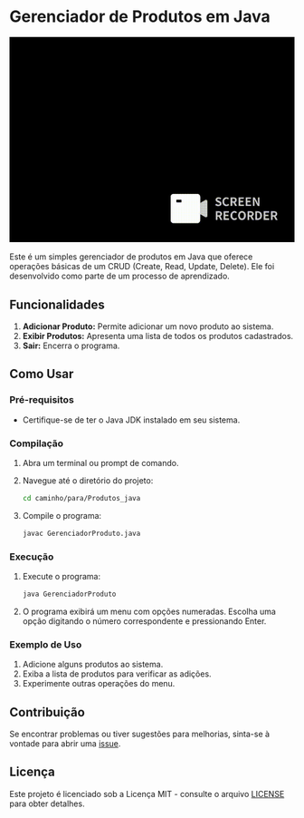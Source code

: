 # Gerenciador de Produtos em Java



![Gid Produtos](./PRODUTOS.gif)






Este é um simples gerenciador de produtos em Java que oferece operações básicas de um CRUD (Create, Read, Update, Delete). Ele foi desenvolvido como parte de um processo de aprendizado.

## Funcionalidades

1. **Adicionar Produto:** Permite adicionar um novo produto ao sistema.
2. **Exibir Produtos:** Apresenta uma lista de todos os produtos cadastrados.
3. **Sair:** Encerra o programa.

## Como Usar

### Pré-requisitos

- Certifique-se de ter o Java JDK instalado em seu sistema.

### Compilação

1. Abra um terminal ou prompt de comando.
2. Navegue até o diretório do projeto:

    ```bash
    cd caminho/para/Produtos_java
    ```

3. Compile o programa:

    ```bash
    javac GerenciadorProduto.java
    ```

### Execução

1. Execute o programa:

    ```bash
    java GerenciadorProduto
    ```

2. O programa exibirá um menu com opções numeradas. Escolha uma opção digitando o número correspondente e pressionando Enter.

### Exemplo de Uso

1. Adicione alguns produtos ao sistema.
2. Exiba a lista de produtos para verificar as adições.
3. Experimente outras operações do menu.

## Contribuição

Se encontrar problemas ou tiver sugestões para melhorias, sinta-se à vontade para abrir uma [issue](https://github.com/seu-usuario/Gerenciador_de_Produtos/issues).

## Licença

Este projeto é licenciado sob a Licença MIT - consulte o arquivo [LICENSE](LICENSE) para obter detalhes.

